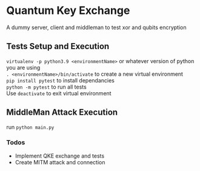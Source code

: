 # Quantum Key Exchange

A dummy server, client and middleman to test xor and qubits encryption

## Tests Setup and Execution

`virtualenv -p python3.9 <environmentName>` or whatever version of python you are using <br>
`. <environmentName>/bin/activate` to create a new virtual environment <br>
`pip install pytest` to install dependancies <br>
`python -m pytest` to run all tests <br>
Use `deactivate` to exit virtual environment

## MiddleMan Attack Execution

run `python main.py`

### Todos

- Implement QKE exchange and tests
- Create MITM attack and connection
